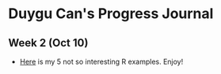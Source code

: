 # Duygu Can's Progress Journal

## Week 2 (Oct 10)

+ [Here](files/example_homework_1.html) is my 5 not so interesting R examples. Enjoy!
